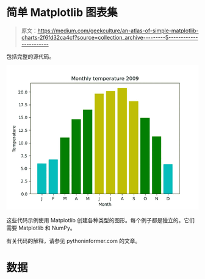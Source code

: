 # 简单 Matplotlib 图表集

> 原文：<https://medium.com/geekculture/an-atlas-of-simple-matplotlib-charts-2f6fd32ca4cf?source=collection_archive---------5----------------------->

包括完整的源代码。

![](img/638cb9ead3c8d2cbd67b5df50fac2910.png)

这些代码示例使用 Matplotlib 创建各种类型的图形。每个例子都是独立的。它们需要 Matplotlib 和 NumPy。

有关代码的解释，请参见 pythoninformer.com 的文章。

# 数据